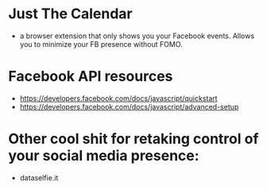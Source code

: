 # Just The Calendar


* a browser extension that only shows you your Facebook events. Allows you to minimize your FB presence without FOMO.




# Facebook API resources
* https://developers.facebook.com/docs/javascript/quickstart
* https://developers.facebook.com/docs/javascript/advanced-setup

# Other cool shit for retaking control of your social media presence:
* dataselfie.it
